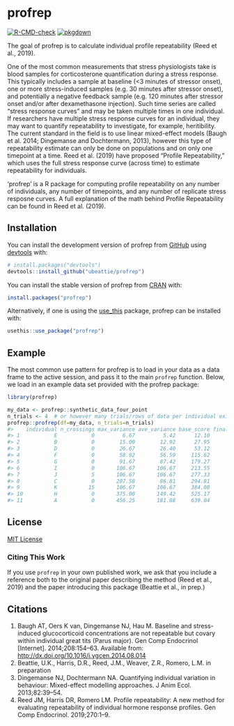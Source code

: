 
<!-- README.md is generated from README.Rmd. Please edit that file -->

# profrep

<!-- badges: start -->

[![R-CMD-check](https://github.com/ubeattie/profrep/actions/workflows/R-CMD-check.yaml/badge.svg)](https://github.com/ubeattie/profrep/actions/workflows/R-CMD-check.yaml)
[![pkgdown](https://github.com/ubeattie/profrep/actions/workflows/pkgdown.yaml/badge.svg)](https://github.com/ubeattie/profrep/actions/workflows/pkgdown.yaml)
<!-- badges: end -->

The goal of profrep is to calculate individual profile repeatability
(Reed et al., 2019).

One of the most common measurements that stress physiologists take is
blood samples for corticosterone quantification during a stress
response. This typically includes a sample at baseline (\<3 minutes of
stressor onset), one or more stress-induced samples (e.g. 30 minutes
after stressor onset), and potentially a negative feedback sample
(e.g. 120 minutes after stressor onset and/or after dexamethasone
injection). Such time series are called “stress response curves” and may
be taken multiple times in one individual. If researchers have multiple
stress response curves for an individual, they may want to quantify
repeatability to investigate, for example, heritibility. The current
standard in the field is to use linear mixed-effect models (Baugh et
al. 2014; Dingemanse and Dochtermann, 2013), however this type of
repeatability estimate can only be done on populations and on only one
timepoint at a time. Reed et al. (2019) have proposed “Profile
Repeatability,” which uses the full stress response curve (across time)
to estimate repeatability for individuals.

‘profrep’ is a R package for computing profile repeatability on any
number of individuals, any number of timepoints, and any number of
replicate stress resposne curves. A full explanation of the math behind
Profile Repeatability can be found in Reed et al. (2019).

## Installation

You can install the development version of profrep from
[GitHub](https://github.com/) using
[devtools](https://devtools.r-lib.org) with:

``` r
# install.packages("devtools")
devtools::install_github("ubeattie/profrep")
```

You can install the stable version of profrep from
[CRAN](https://cran.r-project.org) with:

``` r
install.packages("profrep")
```

Alternatively, if one is using the [use_this](https://usethis.r-lib.org)
package, profrep can be installed with:

``` r
usethis::use_package("profrep")
```

## Example

The most common use pattern for profrep is to load in your data as a
data frame to the active session, and pass it to the main `profrep`
function. Below, we load in an example data set provided with the
profrep package:

``` r
library(profrep)

my_data <- profrep::synthetic_data_four_point
n_trials <- 4  # or however many trials/rows of data per individual exist 
profrep::profrep(df=my_data, n_trials=n_trials)
#>    individual n_crossings max_variance ave_variance base_score final_score rank
#> 1           E           0         6.67         5.42      12.10      0.9925    1
#> 2           B           0        15.00        12.92      27.95      0.9912    2
#> 3           D           0        26.67        26.40      53.12      0.9887    3
#> 4           F           0        58.92        56.59     115.62      0.9790    4
#> 5           G           0        91.67        87.42     179.27      0.9611    5
#> 6           I           0       106.67       106.67     213.55      0.9461    6
#> 7           J           5       106.67       106.67     277.33      0.9026    7
#> 8           C           0       207.58        86.81     294.81      0.8861    8
#> 9           K          15       106.67       106.67     384.00      0.7613    9
#> 10          H           0       375.00       149.42     525.17      0.4374   10
#> 11          A           0       456.25       181.88     639.04      0.1993   11
```

## License

[MIT License](https://opensource.org/license/mit/)

### Citing This Work

If you use `profrep` in your own published work, we ask that you include
a reference both to the original paper describing the method (Reed et
al., 2019) and the paper introducing this package (Beattie et al., in
prep.)

## Citations

1.  Baugh AT, Oers K van, Dingemanse NJ, Hau M. Baseline and
    stress-induced glucocorticoid concentrations are not repeatable but
    covary within individual great tits (Parus major). Gen Comp
    Endocrinol \[Internet\]. 2014;208:154–63. Available from:
    <http://dx.doi.org/10.1016/j.ygcen.2014.08.014>
2.  Beattie, U.K., Harris, D.R., Reed, J.M., Weaver, Z.R., Romero, L.M.
    in preparation
3.  Dingemanse NJ, Dochtermann NA. Quantifying individual variation in
    behaviour: Mixed-effect modelling approaches. J Anim Ecol.
    2013;82:39–54.
4.  Reed JM, Harris DR, Romero LM. Profile repeatability: A new method
    for evaluating repeatability of individual hormone response
    profiles. Gen Comp Endocrinol. 2019;270:1–9.
